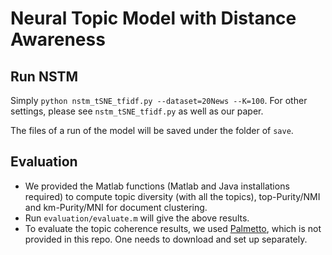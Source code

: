 # Neural Topic Model with Distance Awareness


## Run NSTM

Simply ```python nstm_tSNE_tfidf.py --dataset=20News --K=100```. For other settings, please see ```nstm_tSNE_tfidf.py``` as well as our paper.

The files of a run of the model will be saved under the folder of ```save```. 

## Evaluation

- We provided the Matlab functions (Matlab and Java installations required) to compute topic diversity (with all the topics), top-Purity/NMI and km-Purity/MNI for document clustering.
- Run ```evaluation/evaluate.m``` will give the above results.
- To evaluate the topic coherence results, we used [Palmetto](https://github.com/dice-group/Palmetto), which is not provided in this repo. One needs to download and set up separately.

